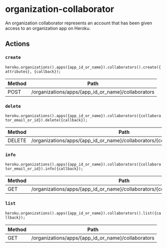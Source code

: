 # organization-collaborator

An organization collaborator represents an account that has been given access to an organization app on Heroku.

## Actions

### `create`

`heroku.organizations().apps({app_id_or_name}).collaborators().create({attributes}, {callback});`

Method | Path
--- | ---
POST | /organizations/apps/{app_id_or_name}/collaborators

### `delete`

`heroku.organizations().apps({app_id_or_name}).collaborators({collaborator_email_or_id}).delete({callback});`

Method | Path
--- | ---
DELETE | /organizations/apps/{app_id_or_name}/collaborators/{collaborator_email_or_id}

### `info`

`heroku.organizations().apps({app_id_or_name}).collaborators({collaborator_email_or_id}).info({callback});`

Method | Path
--- | ---
GET | /organizations/apps/{app_id_or_name}/collaborators/{collaborator_email_or_id}

### `list`

`heroku.organizations().apps({app_id_or_name}).collaborators().list({callback});`

Method | Path
--- | ---
GET | /organizations/apps/{app_id_or_name}/collaborators

